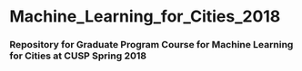 # Machine_Learning_for_Cities_2018

### Repository for Graduate Program Course for Machine Learning for Cities at CUSP Spring 2018
